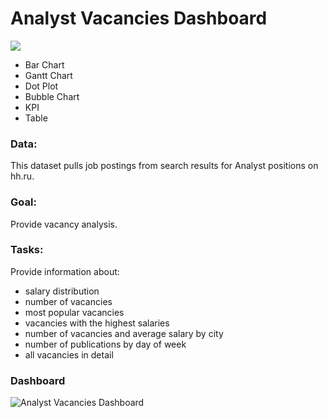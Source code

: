 # Analyst Vacancies Dashboard 

<div>
  <img src="https://upload.wikimedia.org/wikipedia/ru/0/06/Tableau_logo.svg"/>
</div>
<p></p>

-	Bar Chart
-	Gantt Chart
-	Dot Plot
-	Bubble Chart
-	KPI
-	Table

### Data:
This dataset pulls job postings from  search results for Analyst positions on hh.ru.

### Goal:
Provide vacancy analysis.

### Tasks:
Provide information about:
- salary distribution
- number of vacancies
- most popular vacancies
- vacancies with the highest salaries
- number of vacancies and average salary by city
- number of publications by day of week
- all vacancies in detail

<p></p>

### Dashboard

<div><image src="Dashboard Analyst Vacancies/Analyst Vacancies Dashboard.png" alt="Analyst Vacancies Dashboard"/></div>
